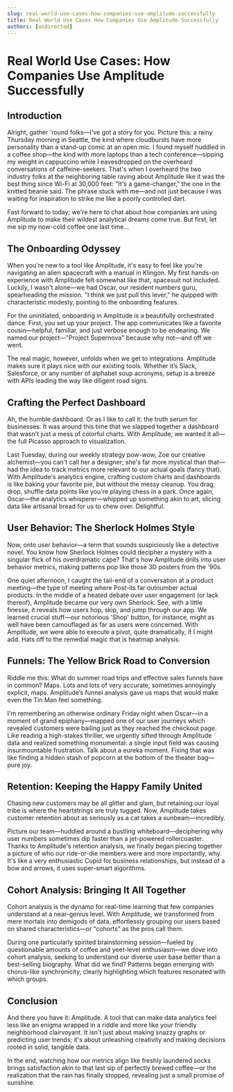 ```yaml
---
slug: real-world-use-cases-how-companies-use-amplitude-successfully
title: Real World Use Cases How Companies Use Amplitude Successfully
authors: [undirected]
---
```



# Real World Use Cases: How Companies Use Amplitude Successfully

## Introduction

Alright, gather 'round folks—I've got a story for you. Picture this: a rainy Thursday morning in Seattle, the kind where cloudbursts have more personality than a stand-up comic at an open mic. I found myself huddled in a coffee shop—the kind with more laptops than a tech conference—sipping my weight in cappuccino while I eavesdropped on the overheard conversations of caffeine-seekers. That's when I overheard the two industry folks at the neighboring table raving about Amplitude like it was the best thing since Wi-Fi at 30,000 feet: "It's a game-changer," the one in the knitted beanie said. The phrase stuck with me—and not just because I was waiting for inspiration to strike me like a poorly controlled dart.

Fast forward to today; we're here to chat about how companies are using Amplitude to make their wildest analytical dreams come true. But first, let me sip my now-cold coffee one last time...

## The Onboarding Odyssey

When you're new to a tool like Amplitude, it's easy to feel like you're navigating an alien spacecraft with a manual in Klingon. My first hands-on experience with Amplitude felt somewhat like that, spacesuit not included. Luckily, I wasn't alone—we had Oscar, our resident numbers guru, spearheading the mission. "I think we just pull this lever," he quipped with characteristic modesty, pointing to the onboarding features.

For the uninitiated, onboarding in Amplitude is a beautifully orchestrated dance. First, you set up your project. The app communicates like a favorite cousin—helpful, familiar, and just verbose enough to be endearing. We named our project—"Project Supernova" because why not—and off we went.

The real magic, however, unfolds when we get to integrations. Amplitude makes sure it plays nice with our existing tools. Whether it’s Slack, Salesforce, or any number of alphabet soup acronyms, setup is a breeze with APIs leading the way like diligent road signs.

## Crafting the Perfect Dashboard

Ah, the humble dashboard. Or as I like to call it: the truth serum for businesses. It was around this time that we slapped together a dashboard that wasn't just a mess of colorful charts. With Amplitude, we wanted it all—the full Picasso approach to visualization.

Last Tuesday, during our weekly strategy pow-wow, Zoe our creative alchemist—you can't call her a designer; she's far more mystical than that—had the idea to track metrics more relevant to our actual goals (fancy that). With Amplitude's analytics engine, crafting custom charts and dashboards is like baking your favorite pie, but without the messy cleanup. You drag, drop, shuffle data points like you're playing chess in a park. Once again, Oscar—the analytics whisperer—whipped up something akin to art, slicing data like artisanal bread for us to chew over. Delightful.

## User Behavior: The Sherlock Holmes Style

Now, onto user behavior—a term that sounds suspiciously like a detective novel. You know how Sherlock Holmes could decipher a mystery with a singular flick of his overdramatic cape? That's how Amplitude drills into user behavior metrics, making patterns pop like those 3D posters from the '90s.

One quiet afternoon, I caught the tail-end of a conversation at a product meeting—the type of meeting where Post-its far outnumber actual products. In the middle of a heated debate over user engagement (or lack thereof), Amplitude became our very own Sherlock. See, with a little finesse, it reveals how users hop, skip, and jump through our app. We learned crucial stuff—our notorious 'Shop' button, for instance, might as well have been camouflaged as far as users were concerned. With Amplitude, we were able to execute a pivot, quite dramatically, if I might add. Hats off to the remedial magic that is heatmap analysis.

## Funnels: The Yellow Brick Road to Conversion

Riddle me this: What do summer road trips and effective sales funnels have in common? Maps. Lots and lots of very accurate, sometimes annoyingly explicit, maps. Amplitude’s funnel analysis gave us maps that would make even the Tin Man feel something. 

I'm remembering an otherwise ordinary Friday night when Oscar—in a moment of grand epiphany—mapped one of our user journeys which revealed customers were bailing just as they reached the checkout page. Like reading a high-stakes thriller, we urgently sifted through Amplitude data and realized something monumental: a single input field was causing insurmountable frustration. Talk about a eureka moment. Fixing that was like finding a hidden stash of popcorn at the bottom of the theater bag—pure joy.

## Retention: Keeping the Happy Family United

Chasing new customers may be all glitter and glam, but retaining our loyal tribe is where the heartstrings are truly tugged. Now, Amplitude takes customer retention about as seriously as a cat takes a sunbeam—incredibly.

Picture our team—huddled around a bustling whiteboard—deciphering why user numbers sometimes dip faster than a jet-powered rollercoaster. Thanks to Amplitude's retention analysis, we finally began piecing together a picture of who our ride-or-die members were and more importantly, why. It's like a very enthusiastic Cupid for business relationships, but instead of a bow and arrows, it uses super-smart algorithms.

## Cohort Analysis: Bringing It All Together

Cohort analysis is the dynamo for real-time learning that few companies understand at a near-genius level. With Amplitude, we transformed from mere mortals into demigods of data, effortlessly grouping our users based on shared characteristics—or “cohorts” as the pros call them. 

During one particularly spirited brainstorming session—fueled by questionable amounts of coffee and yeet-level enthusiasm—we dove into cohort analysis, seeking to understand our diverse user base better than a best-selling biography. What did we find? Patterns began emerging with chorus-like synchronicity, clearly highlighting which features resonated with which groups.

## Conclusion

And there you have it: Amplitude. A tool that can make data analytics feel less like an enigma wrapped in a riddle and more like your friendly neighborhood clairvoyant. It isn't just about making snazzy graphs or predicting user trends; it's about unleashing creativity and making decisions rooted in solid, tangible data.

In the end, watching how our metrics align like freshly laundered socks brings satisfaction akin to that last sip of perfectly brewed coffee—or the realization that the rain has finally stopped, revealing just a small promise of sunshine.